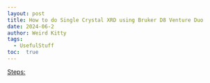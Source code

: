 ```yaml
---
layout: post
title: How to do Single Crystal XRD using Bruker D8 Venture Duo
date: 2024-06-2
author: Weird Kitty  
tags: 
  - UsefulStuff 
toc:  true
---
```



[Steps:](/SCXRD.pdf)
